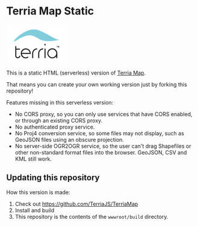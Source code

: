 Terria Map Static
==========
![Terria logo](terria-logo.png "Terria logo")

This is a static HTML (serverless) version of [Terria Map](https://github.com/TerriaJS/TerriaMap).

That means you can create your own working version just by forking this repository!

Features missing in this serverless version:

- No CORS proxy, so you can only use services that have CORS enabled, or through an existing CORS proxy.
- No authenticated proxy service.
- No Proj4 conversion service, so some files may not display, such as GeoJSON files using an obscure projection.
- No server-side OGR2OGR service, so the user can't drag Shapefiles or other non-standard format files into the browser. GeoJSON, CSV and KML still work.

## Updating this repository

How this version is made:

1. Check out https://github.com/TerriaJS/TerriaMap
2. Install and build
3. This repository is the contents of the `wwwroot/build` directory.